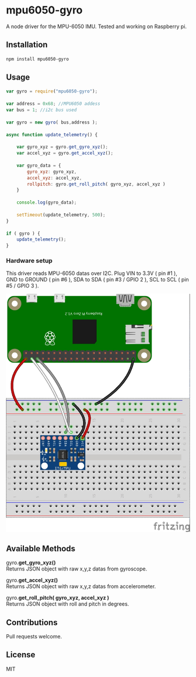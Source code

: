 # mpu6050-gyro

A node driver for the MPU-6050 IMU. Tested and working on Raspberry pi.

## Installation

```sh
npm install mpu6050-gyro
```

## Usage


```js
var gyro = require("mpu6050-gyro");

var address = 0x68; //MPU6050 addess
var bus = 1; //i2c bus used

var gyro = new gyro( bus,address );

async function update_telemetry() {
	
	var gyro_xyz = gyro.get_gyro_xyz();
	var accel_xyz = gyro.get_accel_xyz();
	
	var gyro_data = {
		gyro_xyz: gyro_xyz,
		accel_xyz: accel_xyz,
		rollpitch: gyro.get_roll_pitch( gyro_xyz, accel_xyz )
	}
	
	console.log(gyro_data);
	
	setTimeout(update_telemetry, 500);
}

if ( gyro ) {
	update_telemetry();
}
```

### Hardware setup

This driver reads MPU-6050 datas over I2C.
Plug VIN to 3.3V ( pin #1 ),
GND to GROUND  ( pin #6 ),
SDA to SDA ( pin #3 / GPIO 2 ),
SCL to SCL ( pin #5 / GPIO 3 ).

![RPI Wiring Diagram](https://raw.githubusercontent.com/lesitevideo/MPU6050-gyro/master/wiring.jpg)

## Available Methods

gyro.**get_gyro_xyz()**  
Returns JSON object with raw x,y,z datas from gyroscope.

gyro.**get_accel_xyz()**  
Returns JSON object with raw x,y,z datas from accelerometer.

gyro.**get_roll_pitch( gyro_xyz, accel_xyz )**  
Returns JSON object with roll and pitch in degrees.



## Contributions

Pull requests welcome.

## License

MIT
